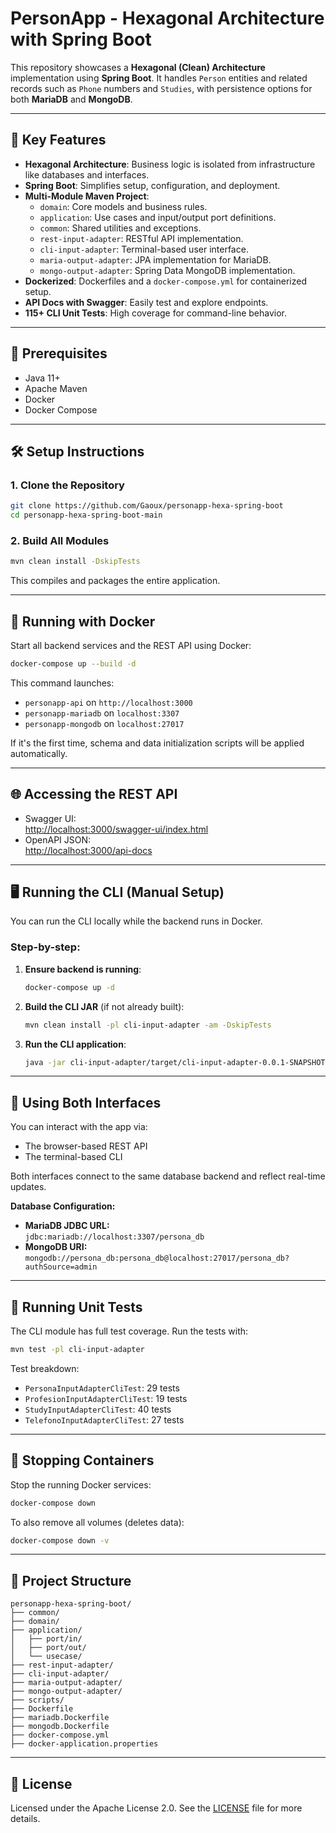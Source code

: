 # PersonApp - Hexagonal Architecture with Spring Boot

This repository showcases a **Hexagonal (Clean) Architecture** implementation using **Spring Boot**. It handles `Person` entities and related records such as `Phone` numbers and `Studies`, with persistence options for both **MariaDB** and **MongoDB**.

---

## 🚀 Key Features

- **Hexagonal Architecture**: Business logic is isolated from infrastructure like databases and interfaces.
- **Spring Boot**: Simplifies setup, configuration, and deployment.
- **Multi-Module Maven Project**:
  - `domain`: Core models and business rules.
  - `application`: Use cases and input/output port definitions.
  - `common`: Shared utilities and exceptions.
  - `rest-input-adapter`: RESTful API implementation.
  - `cli-input-adapter`: Terminal-based user interface.
  - `maria-output-adapter`: JPA implementation for MariaDB.
  - `mongo-output-adapter`: Spring Data MongoDB implementation.
- **Dockerized**: Dockerfiles and a `docker-compose.yml` for containerized setup.
- **API Docs with Swagger**: Easily test and explore endpoints.
- **115+ CLI Unit Tests**: High coverage for command-line behavior.

---

## 🧰 Prerequisites

- Java 11+
- Apache Maven
- Docker
- Docker Compose

---

## 🛠️ Setup Instructions

### 1. Clone the Repository

```bash
git clone https://github.com/Gaoux/personapp-hexa-spring-boot
cd personapp-hexa-spring-boot-main
```

### 2. Build All Modules

```bash
mvn clean install -DskipTests
```

This compiles and packages the entire application.

---

## 🐳 Running with Docker

Start all backend services and the REST API using Docker:

```bash
docker-compose up --build -d
```

This command launches:

- `personapp-api` on `http://localhost:3000`
- `personapp-mariadb` on `localhost:3307`
- `personapp-mongodb` on `localhost:27017`

If it's the first time, schema and data initialization scripts will be applied automatically.

---

## 🌐 Accessing the REST API

- Swagger UI:  
  [http://localhost:3000/swagger-ui/index.html](http://localhost:3000/swagger-ui/index.html)
- OpenAPI JSON:  
  [http://localhost:3000/api-docs](http://localhost:3000/api-docs)

---

## 🖥️ Running the CLI (Manual Setup)

You can run the CLI locally while the backend runs in Docker.

### Step-by-step:

1. **Ensure backend is running**:

   ```bash
   docker-compose up -d
   ```

2. **Build the CLI JAR** (if not already built):

   ```bash
   mvn clean install -pl cli-input-adapter -am -DskipTests
   ```

3. **Run the CLI application**:
   ```bash
   java -jar cli-input-adapter/target/cli-input-adapter-0.0.1-SNAPSHOT.jar
   ```

---

## 🔁 Using Both Interfaces

You can interact with the app via:

- The browser-based REST API
- The terminal-based CLI

Both interfaces connect to the same database backend and reflect real-time updates.

**Database Configuration:**

- **MariaDB JDBC URL:**  
  `jdbc:mariadb://localhost:3307/persona_db`
- **MongoDB URI:**  
  `mongodb://persona_db:persona_db@localhost:27017/persona_db?authSource=admin`

---

## 🧪 Running Unit Tests

The CLI module has full test coverage. Run the tests with:

```bash
mvn test -pl cli-input-adapter
```

Test breakdown:

- `PersonaInputAdapterCliTest`: 29 tests
- `ProfesionInputAdapterCliTest`: 19 tests
- `StudyInputAdapterCliTest`: 40 tests
- `TelefonoInputAdapterCliTest`: 27 tests

---

## 🛑 Stopping Containers

Stop the running Docker services:

```bash
docker-compose down
```

To also remove all volumes (deletes data):

```bash
docker-compose down -v
```

---

## 🧱 Project Structure

```
personapp-hexa-spring-boot/
├── common/
├── domain/
├── application/
│   ├── port/in/
│   ├── port/out/
│   └── usecase/
├── rest-input-adapter/
├── cli-input-adapter/
├── maria-output-adapter/
├── mongo-output-adapter/
├── scripts/
├── Dockerfile
├── mariadb.Dockerfile
├── mongodb.Dockerfile
├── docker-compose.yml
├── docker-application.properties
```
---

## 📄 License

Licensed under the Apache License 2.0. See the [LICENSE](LICENSE) file for more details.
